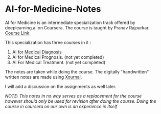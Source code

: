 # AI-for-Medicine-Notes

AI for Medicine is an intermediate specialization track offered by deeplearning.ai on Coursera. The course is taught by Pranav Rajpurkar.
[Course Link](https://www.coursera.org/specializations/ai-for-medicine?)

This specialization has three courses in it :
1. [AI for Medical Diagnosis](https://github.com/ReboreExplore/AI-for-Medicine_Notes/blob/main/AI_for_Medicine_course1.pdf)
2. AI for Medical Prognosis. (not yet completed)
3. AI For Medical Treatment. (not yet completed)

The notes are taken while doing the course. The digitally "handwritten" written notes are made using [Xournal](https://xournalpp.github.io/).

I will add a discussion on the assignments as well later.

*NOTE: This notes in no way serves as a replacement for the course however should only be used for revision after doing the course. Doing the course in coursera on our own is an experience in itself*
